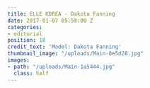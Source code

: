 ```yaml
---
title: ELLE KOREA - Dakota Fanning
date: 2017-01-07 05:58:00 Z
categories:
- editorial
position: 18
credit_text: 'Model: Dakota Fanning'
thumbnail_image: "/uploads/Main-0e5d28.jpg"
images:
- path: "/uploads/Main-1a5444.jpg"
  class: half
---
```


